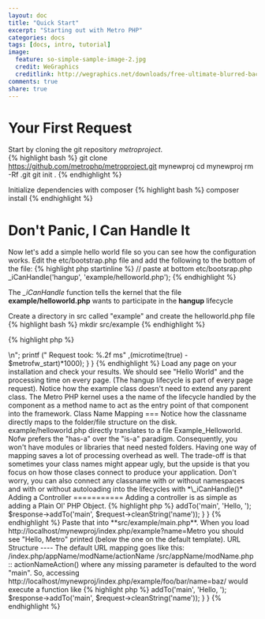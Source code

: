 ```yaml
---
layout: doc
title: "Quick Start"
excerpt: "Starting out with Metro PHP"
categories: docs
tags: [docs, intro, tutorial]
image:
  feature: so-simple-sample-image-2.jpg
  credit: WeGraphics
  creditlink: http://wegraphics.net/downloads/free-ultimate-blurred-background-pack/
comments: true
share: true
---
```



Your First Request
=====
Start by cloning the git repository _metroproject_.  
{% highlight bash %}
git clone https://github.com/metrophp/metroproject.git mynewproj
cd mynewproj
rm -Rf .git
git init .
{% endhighlight %}

Initialize dependencies with composer
{% highlight bash %}
composer install
{% endhighlight %}

Don't Panic, I Can Handle It
======

Now let's add a simple hello world file so you can see how the configuration works. Edit the etc/bootstrap.php file and add the following to the bottom of the file:
{% highlight php startinline %}
// paste at bottom etc/bootsrap.php
_iCanHandle('hangup',  'example/helloworld.php');
{% endhighlight %}

The *\_iCanHandle* function tells the kernel that the file **example/helloworld.php** wants to participate in the **hangup** lifecycle

Create a directory in src called "example" and create the helloworld.php file
{% highlight bash %}
mkdir src/example
{% endhighlight %}

{% highlight php %}
<?php
class Example_Helloworld {

	public function hangup($request, $response) {
		global $metrofw_start;
                echo "Hello World. <br/>\n";
                printf (" Request took: %.2f ms" ,(microtime(true) - $metrofw_start)*1000);
	}
}
{% endhighlight %}

Load any page on your installation and check your results.  We should see "Hello World" and the processing time on every page.  (The hangup lifecycle is part of every page request).

Notice how the example class doesn't need to extend any parent class.  The Metro PHP kernel uses a the name of the lifecycle handled by the component as a method name to act as the entry point of that component into the framework.

Class Name Mapping
===
Notice how the classname directly maps to the folder/file structure on the disk. example/helloworld.php directly translates to a file Example_Helloworld. Nofw prefers the "has-a" over the "is-a" paradigm. Consequently, you won't have modules or libraries that need nested folders. Having one way of mapping saves a lot of processing overhead as well. The trade-off is that sometimes your class names might appear ugly, but the upside is that you focus on how those clases connect to produce your application.

Don't worry, you can also connect any classname with or without namespaces and with or without autoloading into the lifecycles with *\_iCanHandle()*

Adding a Controller
===========
Adding a controller is as simple as adding a Plain Ol' PHP Object.
{% highlight php %}
<?php
class Example_Main {

    public function mainAction($request, $response) {
        $response->addTo('main', 'Hello, ');
        $response->addTo('main', $request->cleanString('name'));
    }
}
{% endhighlight %}
Paste that into **src/example/main.php**.  When you load http://localhost/mynewproj/index.php/example?name=Metro you should see "Hello, Metro" printed (below the one on the default template).

URL Structure
----
The default URL mapping goes like this:

    /index.php/appName/modName/actionName
    /src/appName/modName.php :: actionNameAction()
 
where any missing parameter is defaulted to the word "main".  So, accessing http://localhost/mynewproj/index.php/example/foo/bar/name=baz/ would execute a function like

{% highlight php %}
<?php
class Example_Foo {

    public function barAction($request, $response) {
        $response->addTo('main', 'Hello, ');
        $response->addTo('main', $request->cleanString('name'));
    }
}
{% endhighlight %}


